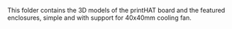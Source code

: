 This folder contains the 3D models of the printHAT board and the featured enclosures, simple and with support for 40x40mm cooling fan.
